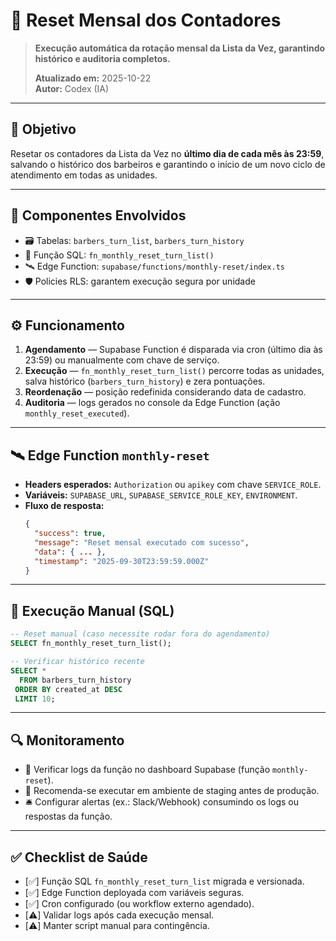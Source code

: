 # 🔁 Reset Mensal dos Contadores

> **Execução automática da rotação mensal da Lista da Vez, garantindo histórico e auditoria completos.**
>
> **Atualizado em:** 2025-10-22  
> **Autor:** Codex (IA)

---

## 🎯 Objetivo

Resetar os contadores da Lista da Vez no **último dia de cada mês às 23:59**, salvando o histórico dos barbeiros e garantindo o início de um novo ciclo de atendimento em todas as unidades.

---

## 🧱 Componentes Envolvidos

- 🗃️ Tabelas: `barbers_turn_list`, `barbers_turn_history`
- 🧠 Função SQL: `fn_monthly_reset_turn_list()`
- 🛰️ Edge Function: `supabase/functions/monthly-reset/index.ts`
- 🛡️ Policies RLS: garantem execução segura por unidade

---

## ⚙️ Funcionamento

1. **Agendamento** — Supabase Function é disparada via cron (último dia às 23:59) ou manualmente com chave de serviço.
2. **Execução** — `fn_monthly_reset_turn_list()` percorre todas as unidades, salva histórico (`barbers_turn_history`) e zera pontuações.
3. **Reordenação** — posição redefinida considerando data de cadastro.
4. **Auditoria** — logs gerados no console da Edge Function (ação `monthly_reset_executed`).

---

## 🛰️ Edge Function `monthly-reset`

- **Headers esperados:** `Authorization` ou `apikey` com chave `SERVICE_ROLE`.
- **Variáveis:** `SUPABASE_URL`, `SUPABASE_SERVICE_ROLE_KEY`, `ENVIRONMENT`.
- **Fluxo de resposta:**
  ```json
  {
    "success": true,
    "message": "Reset mensal executado com sucesso",
    "data": { ... },
    "timestamp": "2025-09-30T23:59:59.000Z"
  }
  ```

---

## 🧾 Execução Manual (SQL)

```sql
-- Reset manual (caso necessite rodar fora do agendamento)
SELECT fn_monthly_reset_turn_list();

-- Verificar histórico recente
SELECT *
  FROM barbers_turn_history
 ORDER BY created_at DESC
 LIMIT 10;
```

---

## 🔍 Monitoramento

- 📜 Verificar logs da função no dashboard Supabase (função `monthly-reset`).
- 🧪 Recomenda-se executar em ambiente de staging antes de produção.
- 🛎️ Configurar alertas (ex.: Slack/Webhook) consumindo os logs ou respostas da função.

---

## ✅ Checklist de Saúde

- [✅] Função SQL `fn_monthly_reset_turn_list` migrada e versionada.
- [✅] Edge Function deployada com variáveis seguras.
- [✅] Cron configurado (ou workflow externo agendado).
- [⚠️] Validar logs após cada execução mensal.
- [⚠️] Manter script manual para contingência.
